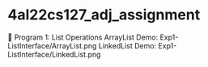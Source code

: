 # 4al22cs127_adj_assignment
📌 Program 1: List Operations
ArrayList Demo: Exp1-ListInterface/ArrayList.png
LinkedList Demo: Exp1-ListInterface/LinkedList.png
